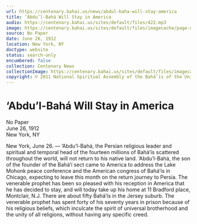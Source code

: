 ```yaml
---
url: https://centenary.bahai.us/news/abdul-baha-will-stay-america
title: ‘Abdu’l-Bahá Will Stay in America
audio: https://centenary.bahai.us/sites/default/files/422.mp3
image: https://centenary.bahai.us/sites/default/files/imagecache/page-main-image/images/press_clippings/06-26-1912%20New%20York%20%28no%20paper%29%20Abdul%20Baha%20Will%20Stay%20in%20America.png
source: No Paper
date: June 26, 1912
location: New York, NY
doctype: website
status: search-only
encumbered: false
collection: Centenary News
collectionImage: https://centenary.bahai.us/sites/default/files/imagecache/theme-image/main_image/abdulbaha-overview-small_0.jpg
copyright: © 2011 National Spiritual Assembly of the Bahá’ís of the United States
---
```



# ‘Abdu’l-Bahá Will Stay in America

No Paper  
June 26, 1912  
New York, NY  



New York, June 26. — ‘Abdu’l-Bahá, the Persian religious leader and spiritual and temporal head of the fourteen millions of Bahá’ís scattered throughout the world, will not return to his native land. ‘Abdu’l-Bahá, the son of the founder of the Bahá’í sect came to America to address the Lake Mohonk peace conference and the American congress of Bahá’ís in Chicago, expecting to leave this month on the return journey to Persia. The venerable prophet has been so pleased with his reception in America that he has decided to stay, and will today take up his home at 11 Bradford place, Montclair, N.J. There are about fifty Bahá’ís in the Jersey suburb. The venerable prophet has spent forty of his seventy years in prison because of his religious beliefs, which inculcate the spirit of universal brotherhood and the unity of all religions, without having any specific creed.